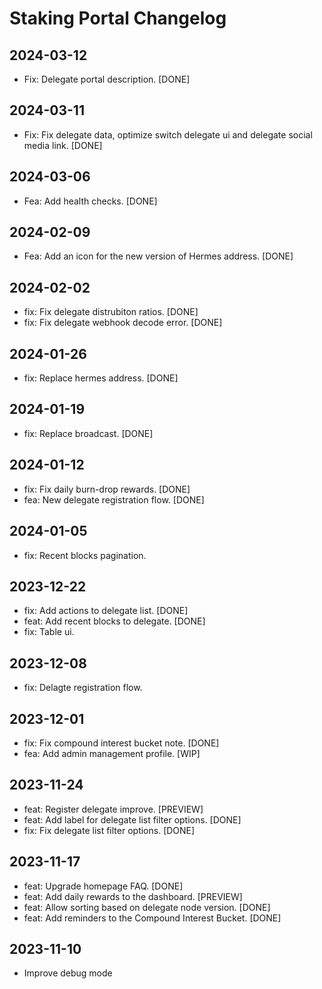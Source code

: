 # Staking Portal Changelog
## 2024-03-12
- Fix: Delegate portal description. [DONE]

## 2024-03-11
- Fix: Fix delegate data, optimize switch delegate ui and delegate social media link. [DONE]

## 2024-03-06
- Fea: Add health checks. [DONE]

## 2024-02-09
- Fea: Add an icon for the new version of Hermes address. [DONE]

## 2024-02-02
- fix: Fix delegate distrubiton ratios. [DONE]
- fix: Fix delegate webhook decode error. [DONE]

## 2024-01-26
- fix: Replace hermes address. [DONE]

## 2024-01-19
- fix: Replace broadcast. [DONE]

## 2024-01-12
- fix: Fix daily burn-drop rewards. [DONE]
- fea: New delegate registration flow. [DONE]

## 2024-01-05
- fix: Recent blocks pagination.

## 2023-12-22
- fix: Add actions to delegate list. [DONE]
- feat: Add recent blocks to delegate. [DONE]
- fix: Table ui.

## 2023-12-08
- fix: Delagte registration flow.

## 2023-12-01
- fix: Fix compound interest bucket note. [DONE]
- fea: Add admin management profile. [WIP]
## 2023-11-24
- feat: Register delegate improve. [PREVIEW]
- feat: Add label for delegate list filter options. [DONE]
- fix: Fix delegate list filter options. [DONE]
## 2023-11-17
- feat: Upgrade homepage FAQ. [DONE]
- feat: Add daily rewards to the dashboard. [PREVIEW]
- feat: Allow sorting based on delegate node version. [DONE]
- feat: Add reminders to the Compound Interest Bucket. [DONE]
## 2023-11-10
- Improve debug mode
